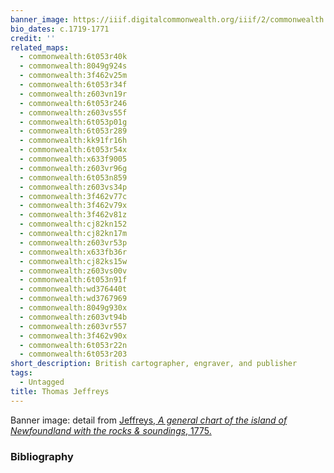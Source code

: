 ```yaml
---
banner_image: https://iiif.digitalcommonwealth.org/iiif/2/commonwealth:kk91fr17s/1594,839,3444,1655/,1200/0/default.jpg
bio_dates: c.1719-1771
credit: ''
related_maps:
  - commonwealth:6t053r40k
  - commonwealth:8049g924s
  - commonwealth:3f462v25m
  - commonwealth:6t053r34f
  - commonwealth:z603vn19r
  - commonwealth:6t053r246
  - commonwealth:z603vs55f
  - commonwealth:6t053p01g
  - commonwealth:6t053r289
  - commonwealth:kk91fr16h
  - commonwealth:6t053r54x
  - commonwealth:x633f9005
  - commonwealth:z603vr96g
  - commonwealth:6t053n859
  - commonwealth:z603vs34p
  - commonwealth:3f462v77c
  - commonwealth:3f462v79x
  - commonwealth:3f462v81z
  - commonwealth:cj82kn152
  - commonwealth:cj82kn17m
  - commonwealth:z603vr53p
  - commonwealth:x633fb36r
  - commonwealth:cj82ks15w
  - commonwealth:z603vs00v
  - commonwealth:6t053n91f
  - commonwealth:wd376440t
  - commonwealth:wd3767969
  - commonwealth:8049g930x
  - commonwealth:z603vt94b
  - commonwealth:z603vr557
  - commonwealth:3f462v90x
  - commonwealth:6t053r22n
  - commonwealth:6t053r203
short_description: British cartographer, engraver, and publisher
tags:
  - Untagged
title: Thomas Jeffreys
---
```



<p>Banner image: detail from <a href="/maps/commonwealth:kk91fr16h">Jeffreys, <em>A general chart of the island of Newfoundland with the rocks &amp; soundings</em>,&nbsp;1775.</a></p>

### Bibliography


